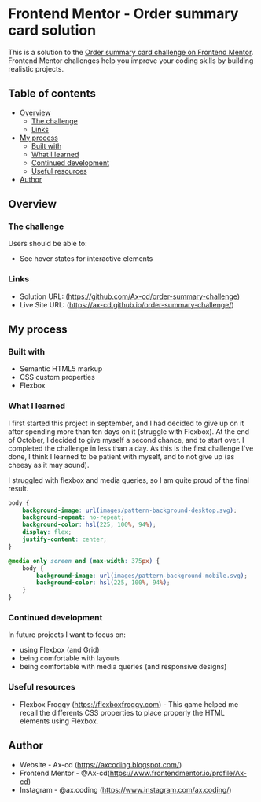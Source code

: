 # Frontend Mentor - Order summary card solution

This is a solution to the [Order summary card challenge on Frontend Mentor](https://www.frontendmentor.io/challenges/order-summary-component-QlPmajDUj). Frontend Mentor challenges help you improve your coding skills by building realistic projects. 

## Table of contents

- [Overview](#overview)
  - [The challenge](#the-challenge)
  - [Links](#links)
- [My process](#my-process)
  - [Built with](#built-with)
  - [What I learned](#what-i-learned)
  - [Continued development](#continued-development)
  - [Useful resources](#useful-resources)
- [Author](#author)

## Overview

### The challenge

Users should be able to:

- See hover states for interactive elements

### Links

- Solution URL: (https://github.com/Ax-cd/order-summary-challenge)
- Live Site URL: (https://ax-cd.github.io/order-summary-challenge/)



## My process

### Built with

- Semantic HTML5 markup
- CSS custom properties
- Flexbox

### What I learned
I first started this project in september, and I had decided to give up on it after spending more than ten days on it (struggle with Flexbox).
At the end of October, I decided to give myself a second chance, and to start over. I completed the challenge in less than a day.
As this is the first challenge I've done, I think I learned to be patient with myself, and to not give up (as cheesy as it may sound).

I struggled with flexbox and media queries, so I am quite proud of the final result.

```css
body {
    background-image: url(images/pattern-background-desktop.svg);
    background-repeat: no-repeat;
    background-color: hsl(225, 100%, 94%);
    display: flex;
    justify-content: center;
}

@media only screen and (max-width: 375px) {
    body {
        background-image: url(images/pattern-background-mobile.svg);
        background-color: hsl(225, 100%, 94%);
    }
}
```

### Continued development
In future projects I want to focus on:
- using Flexbox (and Grid)
- being comfortable with layouts
- being comfortable with media queries (and responsive designs)

### Useful resources

- Flexbox Froggy (https://flexboxfroggy.com) - This game helped me recall the differents CSS properties to place properly the HTML elements using Flexbox.



## Author

- Website - Ax-cd (https://axcoding.blogspot.com/)
- Frontend Mentor - @Ax-cd(https://www.frontendmentor.io/profile/Ax-cd)
- Instagram - @ax.coding (https://www.instagram.com/ax.coding/)
